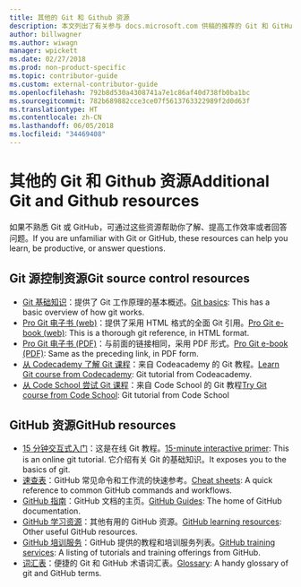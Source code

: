 ```yaml
---
title: 其他的 Git 和 Github 资源
description: 本文列出了有关参与 docs.microsoft.com 供稿的推荐的 Git 和 GitHub 学习资源。
author: billwagner
ms.author: wiwagn
manager: wpickett
ms.date: 02/27/2018
ms.prod: non-product-specific
ms.topic: contributor-guide
ms.custom: external-contributor-guide
ms.openlocfilehash: 792b8d530a4308741a7e1c86af40d738fb0ba1bc
ms.sourcegitcommit: 782b689882cce3ce07f5613763322989f2d0d63f
ms.translationtype: HT
ms.contentlocale: zh-CN
ms.lasthandoff: 06/05/2018
ms.locfileid: "34469408"
---
```

# <a name="additional-git-and-github-resources"></a><span data-ttu-id="84a4c-103">其他的 Git 和 Github 资源</span><span class="sxs-lookup"><span data-stu-id="84a4c-103">Additional Git and Github resources</span></span>

<span data-ttu-id="84a4c-104">如果不熟悉 Git 或 GitHub，可通过这些资源帮助你了解、提高工作效率或者回答问题。</span><span class="sxs-lookup"><span data-stu-id="84a4c-104">If you are unfamiliar with Git or GitHub, these resources can help you learn, be productive, or answer questions.</span></span>

## <a name="git-source-control-resources"></a><span data-ttu-id="84a4c-105">Git 源控制资源</span><span class="sxs-lookup"><span data-stu-id="84a4c-105">Git source control resources</span></span>

- <span data-ttu-id="84a4c-106">[Git 基础知识](https://go.microsoft.com/fwlink/?linkid=853939)：提供了 Git 工作原理的基本概述。</span><span class="sxs-lookup"><span data-stu-id="84a4c-106">[Git basics](https://go.microsoft.com/fwlink/?linkid=853939): This has a basic overview of how git works.</span></span>
- <span data-ttu-id="84a4c-107">[Pro Git 电子书 (web)](https://go.microsoft.com/fwlink/?linkid=853940)：提供了采用 HTML 格式的全面 Git 引用。</span><span class="sxs-lookup"><span data-stu-id="84a4c-107">[Pro Git e-book (web)](https://go.microsoft.com/fwlink/?linkid=853940): This is a thorough git reference, in HTML format.</span></span>
- <span data-ttu-id="84a4c-108">[Pro Git 电子书 (PDF)](https://progit2.s3.amazonaws.com/en/2016-03-22-f3531/progit-en.1084.pdf)：与前面的链接相同，采用 PDF 形式。</span><span class="sxs-lookup"><span data-stu-id="84a4c-108">[Pro Git e-book (PDF)](https://progit2.s3.amazonaws.com/en/2016-03-22-f3531/progit-en.1084.pdf): Same as the preceding link, in PDF form.</span></span>
- <span data-ttu-id="84a4c-109">[从 Codecademy 了解 Git 课程](https://www.codecademy.com/learn/learn-git)：来自 Codeacademy 的 Git 教程。</span><span class="sxs-lookup"><span data-stu-id="84a4c-109">[Learn Git course from Codecademy](https://www.codecademy.com/learn/learn-git): Git tutorial from Codeacademy.</span></span>
- <span data-ttu-id="84a4c-110">[从 Code School 尝试 Git 课程](https://www.codeschool.com/courses/try-git)：来自 Code School 的 Git 教程</span><span class="sxs-lookup"><span data-stu-id="84a4c-110">[Try Git course from Code School](https://www.codeschool.com/courses/try-git): Git tutorial from Code School</span></span>

## <a name="github-resources"></a><span data-ttu-id="84a4c-111">GitHub 资源</span><span class="sxs-lookup"><span data-stu-id="84a4c-111">GitHub resources</span></span>

- <span data-ttu-id="84a4c-112">[15 分钟交互式入门](https://try.github.io/)：这是在线 Git 教程。</span><span class="sxs-lookup"><span data-stu-id="84a4c-112">[15-minute interactive primer](https://try.github.io/): This is an online git tutorial.</span></span> <span data-ttu-id="84a4c-113">它介绍有关 Git 的基础知识。</span><span class="sxs-lookup"><span data-stu-id="84a4c-113">It exposes you to the basics of git.</span></span>
- <span data-ttu-id="84a4c-114">[速查表](https://go.microsoft.com/fwlink/?linkid=853941)：GitHub 常见命令和工作流的快速参考。</span><span class="sxs-lookup"><span data-stu-id="84a4c-114">[Cheat sheets](https://go.microsoft.com/fwlink/?linkid=853941): A quick reference to common GitHub commands and workflows.</span></span>
- <span data-ttu-id="84a4c-115">[GitHub 指南](https://guides.github.com/)：GitHub 文档的主页。</span><span class="sxs-lookup"><span data-stu-id="84a4c-115">[GitHub Guides](https://guides.github.com/): The home of GitHub documentation.</span></span>
- <span data-ttu-id="84a4c-116">[GitHub 学习资源](https://help.github.com/articles/git-and-github-learning-resources/)：其他有用的 GitHub 资源。</span><span class="sxs-lookup"><span data-stu-id="84a4c-116">[GitHub learning resources](https://help.github.com/articles/git-and-github-learning-resources/): Other useful GitHub resources.</span></span>
- <span data-ttu-id="84a4c-117">[GitHub 培训服务](https://services.github.com/training/)：GitHub 提供的教程和培训服务列表。</span><span class="sxs-lookup"><span data-stu-id="84a4c-117">[GitHub training services](https://services.github.com/training/): A listing of tutorials and training offerings from GitHub.</span></span>
- <span data-ttu-id="84a4c-118">[词汇表](https://help.github.com/articles/github-glossary)：便捷的 Git 和 GitHub 术语词汇表。</span><span class="sxs-lookup"><span data-stu-id="84a4c-118">[Glossary](https://help.github.com/articles/github-glossary): A handy glossary of git and GitHub terms.</span></span>
